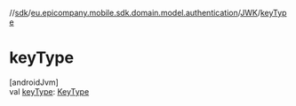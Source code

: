 //[sdk](../../../index.md)/[eu.epicompany.mobile.sdk.domain.model.authentication](../index.md)/[JWK](index.md)/[keyType](key-type.md)

# keyType

[androidJvm]\
val [keyType](key-type.md): [KeyType](../../eu.epicompany.mobile.sdk.domain.jose/-key-type/index.md)
